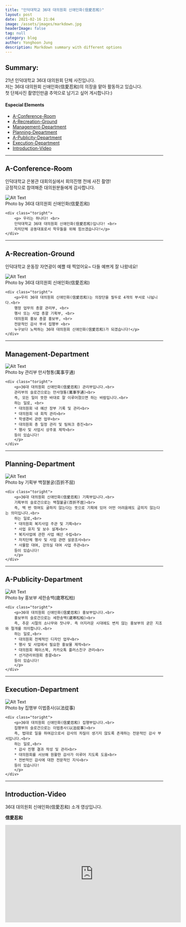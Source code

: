 ```yaml
---
title: "인덕대학교 36대 대의원회 신애인화(信愛忍和)"
layout: post
date: 2021-02-16 21:04
image: /assets/images/markdown.jpg
headerImage: false
tag: null
category: blog
author: Yonghoon Jung
description: Markdown summary with different options
---
```


## Summary:

21년 인덕대학교 36대 대의원회 단체 사진입니다.<br>
저는 36대 대의원회 신애인화(信愛忍和)의 의장을 맡아 활동하고 있습니다.<br>
첫 단체사진 촬영인만큼 추억으로 남기고 싶어 게시합니다:)

#### Especial Elements
- [A-Conference-Room](#a-conference-room)
- [A-Recreation-Ground](#a-recreation-ground)
- [Management-Department](#management-department)
- [Planning-Department](#planning-department)
- [A-Publicity-Department](#a-publicity-department)
- [Execution-Department](#execution-department)
- [Introduction-Video](#introduction-video)

---

## A-Conference-Room

인덕대학교 은봉관 대회의실에서 회의진행 전에 사진 촬영! <br>
긍정적으로 참여해준 대의원분들에게 감사합니다.


<div class="side-by-side">
    <div class="toleft">
        <img class="image" src="https://yonghoon-jung.github.io/assets/images/A-Conference-Room.JPG" alt="Alt Text">
        <figcaption class="caption">Photo by 36대 대의원회 신애인화(信愛忍和)</figcaption>
    </div>

    <div class="toright">
        <p> 우리는 하나다! <br>
        인덕대학교 36대 대의원회 신애인화(信愛忍和)입니다! <br>
        자치단체 공동대표로서 학우들을 위해 힘쓰겠습니다!</p>
    </div>
</div>

---

## A-Recreation-Ground

인덕대학교 운동장 자연광이 예쁠 때 찍었어요~ 다들 예쁘게 잘 나왔네요!

<div class="side-by-side">
    <div class="toleft">
        <img class="image" src="https://yonghoon-jung.github.io/assets/images/A-Recreation-Ground.JPG" alt="Alt Text">
        <figcaption class="caption">Photo by 36대 대의원회 신애인화(信愛忍和)</figcaption>
    </div>

    <div class="toright">
        <p>우리 36대 대의원회 신애인화(信愛忍和)는 의장단을 필두로 4개의 부서로 나뉩니다.<br>
        행정 업무의 총괄 관리부, <br>
        행사 또는 사업 총괄 기획부, <br>
        대의원회 홍보 총괄 홍보부, <br>
        전문적인 감사 부서 집행부 <br>
        누구보다 노력하는 36대 대의원회 신애인화(信愛忍和)가 되겠습니다!</p>
    </div>
</div>


---

## Management-Department

<div class="side-by-side">
    <div class="toleft">
        <img class="image" src="https://yonghoon-jung.github.io/assets/images/Management-Department.JPG" alt="Alt Text">
        <figcaption class="caption">Photo by 관리부 만사형통(萬事亨通)</figcaption>
    </div>

    <div class="toright">
        <p>36대 대의원회 신애인화(信愛忍和) 관리부입니다.<br>
        관리부의 슬로건으로는 만사형통(萬事亨通)<br>
        즉, 모든 일이 뜻한 바대로 잘 이루어졌으면 하는 바람입니다.<br>
        하는 일로, <br>
        * 대의원회 내 예산 장부 기록 및 관리<br>
        * 대의원회 내 회칙 관리<br>
        * 학생경비 관련 업무<br>
        * 대의원회 총 일정 관리 및 팀워크 증진<br>
        * 행사 및 사업시 상주표 제작<br>
        등이 있습니다!
        </p>
    </div>
</div>

---

## Planning-Department


<div class="side-by-side">
    <div class="toleft">
        <img class="image" src="https://yonghoon-jung.github.io/assets/images/Planning-Department.JPG" alt="Alt Text">
        <figcaption class="caption">Photo by 기획부 백절불굴(百折不屈)</figcaption>
    </div>

    <div class="toright">
        <p>36대 대의원회 신애인화(信愛忍和) 기획부입니다.<br>
        기획부의 슬로건으로는 백절불굴(百折不屈)<br>
        즉, 백 번 꺾여도 굴하지 않는다는 뜻으로 기획에 있어 어떤 어려움에도 굽히지 않는다는 의미입니다.<br>
        하는 일로,<br>
        * 대의원회 복지사업 주관 및 기획<br>
        * 사업 유지 및 보수 설계<br>
        * 복지사업에 관한 사업 예산 수립<br>
        * 자치단체 행사 및 사업 관련 설문조사<br>
        * 사물함 대여, 강의실 대여 사업 주관<br>
        등이 있습니다!
        </p>
    </div>
</div>

---

## A-Publicity-Department

<div class="side-by-side">
    <div class="toleft">
        <img class="image" src="https://yonghoon-jung.github.io/assets/images/A-Publicity-Department.JPG" alt="Alt Text">
        <figcaption class="caption">Photo by 홍보부 세한송백(歲寒松柏)</figcaption>
    </div>

    <div class="toright">
        <p>36대 대의원회 신애인화(信愛忍和) 홍보부입니다.<br>
        홍보부의 슬로건으로는 세한송백(歲寒松柏)<br>
        즉, 추운 시절의 소나무와 잣나무. 즉 어지러운 시대에도 변치 않는 홍보부의 굳은 지조와 절개를 의미합니다.<br>
        하는 일로,<br>
        * 대의원회 전체적인 디자인 업무<br>
        * 행사 및 사업에서 필요한 홍보물 제작<br>
        * 대의원회 페이스북, 카카오톡 플러스친구 관리<br>
        * 선거관리위원회 총괄<br>
        등이 있습니다!
        </p>
    </div>
</div>

---

## Execution-Department

<div class="side-by-side">
    <div class="toleft">
        <img class="image" src="https://yonghoon-jung.github.io/assets/images/Execution-Department.JPG" alt="Alt Text">
        <figcaption class="caption">Photo by 집행부 이법종사(以法從事)</figcaption>
    </div>

    <div class="toright">
        <p>36대 대의원회 신애인화(信愛忍和) 집행부입니다.<br>
        집행부의 슬로건으로는 이법종사(以法從事)<br>
        즉, 법대로 일을 하여감으로서 감사의 차질이 생기지 않도록 존재하는 전문적인 감사 부서입니다.<br>
        하는 일로,<br>
        * 감사 진행 결과 작성 및 관리<br>
        * 대의원회를 서브해 원활한 감사가 이루어 지도록 도움<br>
        * 전반적인 감사에 대한 전문적인 지식<br>
        등이 있습니다!
        </p>
    </div>
</div>

---

## Introduction-Video

36대 대의원회 신애인화(信愛忍和) 소개 영상입니다.

**信愛忍和**

<iframe width="560" height="310" src="https://www.youtube.com/watch?v=wRfyvadl6Ro" frameborder="0" allowfullscreen></iframe>
